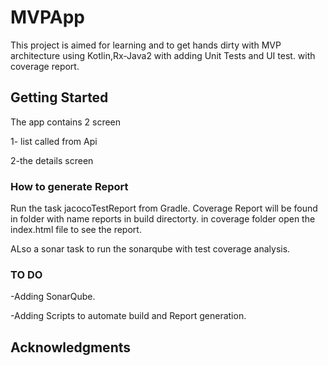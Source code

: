 # MVPApp

This project is aimed for learning and to get hands dirty with MVP architecture using Kotlin,Rx-Java2 with adding Unit Tests and UI test.
with coverage report.

## Getting Started
The app contains 2 screen

1- list called from Api 

2-the details screen 

### How to generate Report 
Run the task jacocoTestReport from Gradle.
Coverage Report will be found in folder with name reports in build directorty.
in coverage folder open the index.html file to see the report.

ALso a sonar task to run the sonarqube with test coverage analysis.




### TO DO

-Adding SonarQube. 

-Adding Scripts to automate build and Report generation.


## Acknowledgments

	
